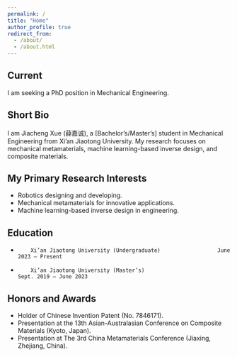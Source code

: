 ```yaml
---
permalink: /
title: "Home"
author_profile: true
redirect_from: 
  - /about/
  - /about.html
---
```


## Current
I am seeking a PhD position in Mechanical Engineering.

## Short Bio
I am Jiacheng Xue (薛嘉诚), a [Bachelor’s/Master’s] student in Mechanical Engineering from Xi’an Jiaotong University. My research focuses on mechanical metamaterials, machine learning-based inverse design, and composite materials.

## My Primary Research Interests
- Robotics designing and developing.
- Mechanical metamaterials for innovative applications.
- Machine learning-based inverse design in engineering.



## Education
-         Xi’an Jiaotong University (Undergraduate)                  June 2023 – Present
-         Xi’an Jiaotong University (Master’s)                       Sept. 2019 – June 2023

## Honors and Awards
- Holder of Chinese Invention Patent (No. 7846171).
- Presentation at the 13th Asian-Australasian Conference on Composite Materials (Kyoto, Japan).
- Presentation at The 3rd China Metamaterials Conference (Jiaxing, Zhejiang, China).


